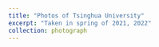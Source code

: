 ```yaml
---
title: "Photos of Tsinghua University"
excerpt: "Taken in spring of 2021, 2022"
collection: photograph
---
```


